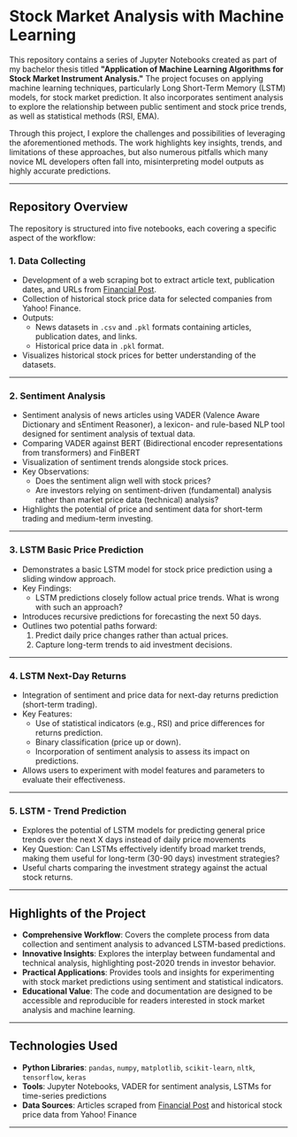 # Stock Market Analysis with Machine Learning

This repository contains a series of Jupyter Notebooks created as part of my bachelor thesis titled **"Application of Machine Learning Algorithms for Stock Market Instrument Analysis."** The project focuses on applying machine learning techniques, particularly Long Short-Term Memory (LSTM) models, for stock market prediction. It also incorporates sentiment analysis to explore the relationship between public sentiment and stock price trends, as well as statistical methods (RSI, EMA).

Through this project, I explore the challenges and possibilities of leveraging the aforementioned methods. The work highlights key insights, trends, and limitations of these approaches, but also numerous pitfalls which many novice ML developers often fall into, misinterpreting model outputs as highly accurate predictions.

---

## Repository Overview

The repository is structured into five notebooks, each covering a specific aspect of the workflow:

### 1. **Data Collecting**
   - Development of a web scraping bot to extract article text, publication dates, and URLs from [Financial Post](https://business.financialpost.com).
   - Collection of historical stock price data for selected companies from Yahoo! Finance.
   - Outputs:
     - News datasets in `.csv` and `.pkl` formats containing articles, publication dates, and links.
     - Historical price data in `.pkl` format.
   - Visualizes historical stock prices for better understanding of the datasets.

---

### 2. **Sentiment Analysis**
   - Sentiment analysis of news articles using VADER (Valence Aware Dictionary and sEntiment Reasoner), a lexicon- and rule-based NLP tool designed for sentiment analysis of textual data.
   - Comparing VADER against BERT (Bidirectional encoder representations from transformers) and FinBERT
   - Visualization of sentiment trends alongside stock prices.
   - Key Observations:
     - Does the sentiment align well with stock prices?
     - Are investors relying on sentiment-driven (fundamental) analysis rather than market price data (technical) analysis?
   - Highlights the potential of price and sentiment data for short-term trading and medium-term investing.

---

### 3. **LSTM Basic Price Prediction**
   - Demonstrates a basic LSTM model for stock price prediction using a sliding window approach. 
   - Key Findings:
     - LSTM predictions closely follow actual price trends. What is wrong with such an approach?
   - Introduces recursive predictions for forecasting the next 50 days.
   - Outlines two potential paths forward:
     1. Predict daily price changes rather than actual prices.
     2. Capture long-term trends to aid investment decisions.

---

### 4. **LSTM Next-Day Returns**
   - Integration of sentiment and price data for next-day returns prediction (short-term trading).
   - Key Features:
     - Use of statistical indicators (e.g., RSI) and price differences for returns prediction.
     - Binary classification (price up or down).
     - Incorporation of sentiment analysis to assess its impact on predictions.
   - Allows users to experiment with model features and parameters to evaluate their effectiveness.

---

### 5. **LSTM - Trend Prediction**
   - Explores the potential of LSTM models for predicting general price trends over the next X days instead of daily price movements
   - Key Question: Can LSTMs effectively identify broad market trends, making them useful for long-term (30-90 days) investment strategies?
   - Useful charts comparing the investment strategy against the actual stock returns.

---

## Highlights of the Project
- **Comprehensive Workflow**: Covers the complete process from data collection and sentiment analysis to advanced LSTM-based predictions.
- **Innovative Insights**: Explores the interplay between fundamental and technical analysis, highlighting post-2020 trends in investor behavior.
- **Practical Applications**: Provides tools and insights for experimenting with stock market predictions using sentiment and statistical indicators.
- **Educational Value**: The code and documentation are designed to be accessible and reproducible for readers interested in stock market analysis and machine learning.

---

## Technologies Used
- **Python Libraries**: `pandas`, `numpy`, `matplotlib`, `scikit-learn`, `nltk`, `tensorflow`, `keras`
- **Tools**: Jupyter Notebooks, VADER for sentiment analysis, LSTMs for time-series predictions
- **Data Sources**: Articles scraped from [Financial Post](https://business.financialpost.com) and historical stock price data from Yahoo! Finance

---
